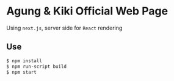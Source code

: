 # Agung & Kiki Official Web Page

Using `next.js`, server side for `React` rendering

## Use

```sh
$ npm install
$ npm run-script build
$ npm start
```